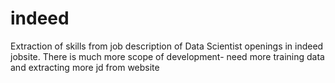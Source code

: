 # indeed
Extraction of skills from job description of Data Scientist openings in indeed jobsite.
There is much more scope of development-
need more training data and extracting more jd from website
